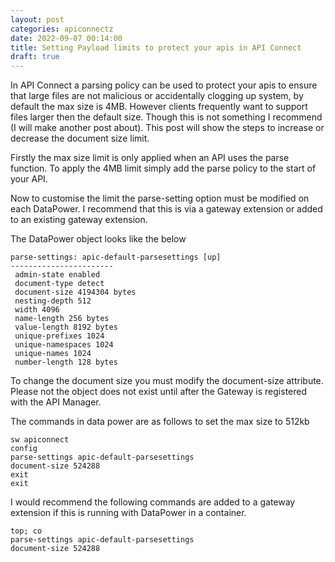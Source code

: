 ```yaml
---
layout: post
categories: apiconnectz
date: 2022-09-07 00:14:00
title: Setting Payload limits to protect your apis in API Connect
draft: true
---
```


In API Connect a parsing policy can be used to protect your apis to ensure that large files are not malicious or accidentally clogging up system, by default the max size is 4MB.  However clients frequently want to support files larger then the default size. Though this is not something I recommend (I will make another post about). This post will show the steps to increase or decrease the document size limit.

<!--more-->

Firstly the max size limit is only applied when an API uses the parse function. To apply the 4MB limit simply add the parse policy to the start of your API.

Now to customise the limit the parse-setting option must be modified on each DataPower. I recommend that this is via a gateway extension or added to an existing gateway extension.


The DataPower object looks like the below

```
parse-settings: apic-default-parsesettings [up]
-----------------------
 admin-state enabled
 document-type detect
 document-size 4194304 bytes
 nesting-depth 512
 width 4096
 name-length 256 bytes
 value-length 8192 bytes
 unique-prefixes 1024
 unique-namespaces 1024
 unique-names 1024
 number-length 128 bytes
```

To change the document size you must modify the document-size attribute. Please not the object does not exist until after the Gateway is registered with the API Manager.


The commands in data power are as follows to set the max size to 512kb

```
sw apiconnect
config
parse-settings apic-default-parsesettings
document-size 524288
exit
exit
```

I would recommend the following commands are added to a gateway extension if this is running with DataPower in a container.
```
top; co
parse-settings apic-default-parsesettings
document-size 524288
```
